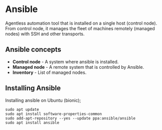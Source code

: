 # Ansible

Agentless automation tool that is installed on a single host (control node). From control node, it manages the fleet of machines remotely (managed nodes) with SSH and other transports.

## Ansible concepts
- **Control node** - A system where ansible is installed.
- **Managed node** - A remote system that is controlled by Ansible.
- **Inventory** - List of managed nodes.

## Installing Ansible
Installing ansible on Ubuntu (bionic);
```
sudo apt update
sudo apt install software-properties-common
sudo add-apt-repository --yes --update ppa:ansible/ansible
sudo apt install ansible
```
